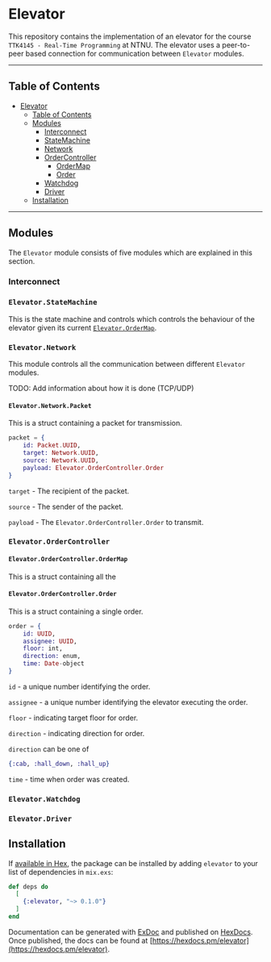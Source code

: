 # Elevator

This repository contains the implementation of an elevator for the course `TTK4145 - Real-Time Programming` at NTNU.
The elevator uses a peer-to-peer based connection for communication between `Elevator` modules.

----
## Table of Contents

- [Elevator](#elevator)
    * [Table of Contents](#table-of-contents)
    * [Modules](#modules)
        * [Interconnect](#interconnect)
        - [StateMachine](#elevator.statemachine)
        - [Network](#elevator.network)
        - [OrderController](#elevator.ordercontroller)
            * [OrderMap](#elevator.ordercontroller.ordermap)
            * [Order](#elevator.ordercontroller.order)
        - [Watchdog](#elevator.watchdog)
        - [Driver](#elevator.driver)
    * [Installation](#installation)

----

## Modules

The `Elevator` module consists of five modules which are explained in this section.

### Interconnect

### `Elevator.StateMachine`

This is the state machine and controls which controls the behaviour of the elevator
given its current [`Elevator.OrderMap`](#elevator.ordermap).

### `Elevator.Network`

This module controls all the communication between different `Elevator` modules.

TODO: Add information about how it is done (TCP/UDP)

#### `Elevator.Network.Packet`

This is a struct containing a packet for transmission.

``` elixir
packet = {
    id: Packet.UUID,
    target: Network.UUID,
    source: Network.UUID,
    payload: Elevator.OrderController.Order
}
```

`target` - The recipient of the packet.

`source` - The sender of the packet.

`payload` - The `Elevator.OrderController.Order` to transmit.

### `Elevator.OrderController`

#### `Elevator.OrderController.OrderMap`

This is a struct containing all the 

#### `Elevator.OrderController.Order`

This is a struct containing a single order.

``` elixir
order = {
    id: UUID,
    assignee: UUID,
    floor: int,
    direction: enum,
    time: Date-object
}
```
`id` - a unique number identifying the order.

`assignee` - a unique number identifying the elevator executing the order.

`floor` - indicating target floor for order.

`direction` - indicating direction for order.

`direction` can be one of
``` elixir
{:cab, :hall_down, :hall_up}
```

`time` - time when order was created.

### `Elevator.Watchdog`

### `Elevator.Driver`

## Installation

If [available in Hex](https://hex.pm/docs/publish), the package can be installed
by adding `elevator` to your list of dependencies in `mix.exs`:

```elixir
def deps do
  [
    {:elevator, "~> 0.1.0"}
  ]
end
```

Documentation can be generated with [ExDoc](https://github.com/elixir-lang/ex_doc)
and published on [HexDocs](https://hexdocs.pm). Once published, the docs can
be found at [https://hexdocs.pm/elevator](https://hexdocs.pm/elevator).

